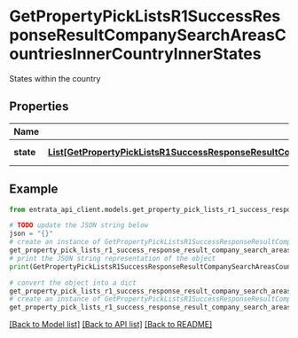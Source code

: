# GetPropertyPickListsR1SuccessResponseResultCompanySearchAreasCountriesInnerCountryInnerStates

States within the country

## Properties

Name | Type | Description | Notes
------------ | ------------- | ------------- | -------------
**state** | [**List[GetPropertyPickListsR1SuccessResponseResultCompanySearchAreasCountriesInnerCountryInnerStatesStateInner]**](GetPropertyPickListsR1SuccessResponseResultCompanySearchAreasCountriesInnerCountryInnerStatesStateInner.md) | List of states | 

## Example

```python
from entrata_api_client.models.get_property_pick_lists_r1_success_response_result_company_search_areas_countries_inner_country_inner_states import GetPropertyPickListsR1SuccessResponseResultCompanySearchAreasCountriesInnerCountryInnerStates

# TODO update the JSON string below
json = "{}"
# create an instance of GetPropertyPickListsR1SuccessResponseResultCompanySearchAreasCountriesInnerCountryInnerStates from a JSON string
get_property_pick_lists_r1_success_response_result_company_search_areas_countries_inner_country_inner_states_instance = GetPropertyPickListsR1SuccessResponseResultCompanySearchAreasCountriesInnerCountryInnerStates.from_json(json)
# print the JSON string representation of the object
print(GetPropertyPickListsR1SuccessResponseResultCompanySearchAreasCountriesInnerCountryInnerStates.to_json())

# convert the object into a dict
get_property_pick_lists_r1_success_response_result_company_search_areas_countries_inner_country_inner_states_dict = get_property_pick_lists_r1_success_response_result_company_search_areas_countries_inner_country_inner_states_instance.to_dict()
# create an instance of GetPropertyPickListsR1SuccessResponseResultCompanySearchAreasCountriesInnerCountryInnerStates from a dict
get_property_pick_lists_r1_success_response_result_company_search_areas_countries_inner_country_inner_states_from_dict = GetPropertyPickListsR1SuccessResponseResultCompanySearchAreasCountriesInnerCountryInnerStates.from_dict(get_property_pick_lists_r1_success_response_result_company_search_areas_countries_inner_country_inner_states_dict)
```
[[Back to Model list]](../README.md#documentation-for-models) [[Back to API list]](../README.md#documentation-for-api-endpoints) [[Back to README]](../README.md)


